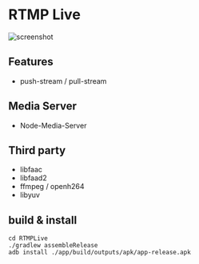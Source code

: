 RTMP Live
============
![screenshot](https://raw.github.com/jasonblog/RTMPLive/master/screenshot/RTMP_Live.png)  

## Features
- push-stream / pull-stream

## Media Server
- Node-Media-Server

## Third party
- libfaac
- libfaad2
- ffmpeg / openh264
- libyuv

## build & install
```
cd RTMPLive
./gradlew assembleRelease
adb install ./app/build/outputs/apk/app-release.apk
```
